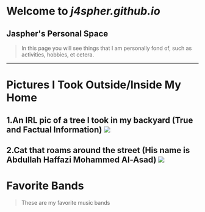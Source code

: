 # Welcome to *j4spher.github.io*
## Jaspher's Personal Space
>In this page you will see things that I am personally fond of, such as activities, hobbies, et cetera.
---
# Pictures I Took Outside/Inside My Home
1.An IRL pic of a tree I took in my backyard (True and Factual Information)
![](https://i.imgflip.com/6wgepv.png)
---

2.Cat that roams around the street (His name is Abdullah Haffazi Mohammed Al-Asad)
![](https://i.redd.it/mggk16e6flz61.jpg)
---

# Favorite Bands
>These are my favorite music bands


